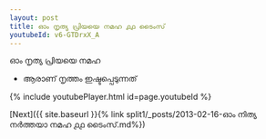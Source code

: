 ```yaml
---
layout: post
title: ഓം നൃത്യ പ്രിയയെ നമഹ ൧൧ ടൈംസ്
youtubeId: v6-GTDrxX_A
---
```

 
 
 ഓം നൃത്യ പ്രിയയെ നമഹ 
 
 -  ആരാണ് നൃത്തം ഇഷ്ടപ്പെടുന്നത് 
 
  
 
  
 
 
 
 
 
 


{% include youtubePlayer.html id=page.youtubeId %}
 
[Next]({{ site.baseurl }}{% link  split1/_posts/2013-02-16-ഓം നിത്യ നർത്തയാ നമഹ ൧൧ ടൈംസ്.md%})
 
